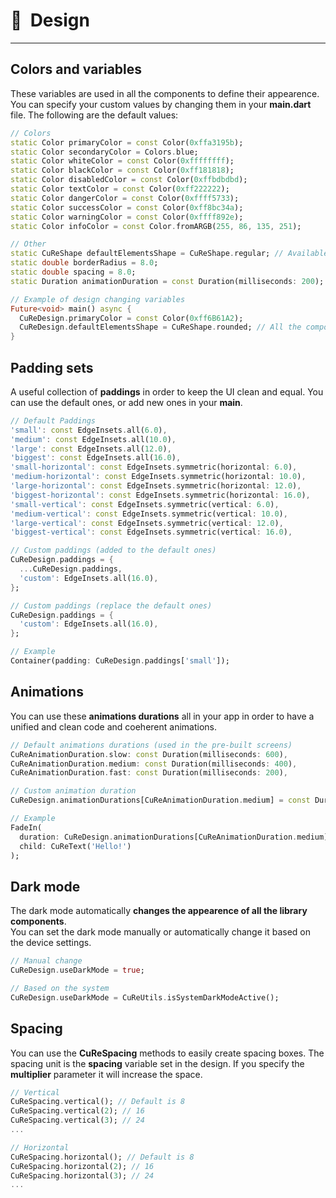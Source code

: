 # 🎨&nbsp;&nbsp;Design

---

## Colors and variables

These variables are used in all the components to define their appearence.<br>
You can specify your custom values by changing them in your **main.dart** file. The following are the default values:

```dart
// Colors
static Color primaryColor = const Color(0xffa3195b);
static Color secondaryColor = Colors.blue;
static Color whiteColor = const Color(0xffffffff);
static Color blackColor = const Color(0xff181818);
static Color disabledColor = const Color(0xffbdbdbd);
static Color textColor = const Color(0xff222222);
static Color dangerColor = const Color(0xffff5733);
static Color successColor = const Color(0xff8bc34a);
static Color warningColor = const Color(0xffff892e);
static Color infoColor = const Color.fromARGB(255, 86, 135, 251);

// Other
static CuReShape defaultElementsShape = CuReShape.regular; // Available: regular, rounded, squared
static double borderRadius = 8.0;
static double spacing = 8.0;
static Duration animationDuration = const Duration(milliseconds: 200);

// Example of design changing variables
Future<void> main() async {
  CuReDesign.primaryColor = const Color(0xff6B61A2);
  CuReDesign.defaultElementsShape = CuReShape.rounded; // All the components used will have a rounded radius
}
```

## Padding sets

A useful collection of **paddings** in order to keep the UI clean and equal. You can use the default ones, or add new ones in your **main**.

```dart
// Default Paddings
'small': const EdgeInsets.all(6.0),
'medium': const EdgeInsets.all(10.0),
'large': const EdgeInsets.all(12.0),
'biggest': const EdgeInsets.all(16.0),
'small-horizontal': const EdgeInsets.symmetric(horizontal: 6.0),
'medium-horizontal': const EdgeInsets.symmetric(horizontal: 10.0),
'large-horizontal': const EdgeInsets.symmetric(horizontal: 12.0),
'biggest-horizontal': const EdgeInsets.symmetric(horizontal: 16.0),
'small-vertical': const EdgeInsets.symmetric(vertical: 6.0),
'medium-vertical': const EdgeInsets.symmetric(vertical: 10.0),
'large-vertical': const EdgeInsets.symmetric(vertical: 12.0),
'biggest-vertical': const EdgeInsets.symmetric(vertical: 16.0),

// Custom paddings (added to the default ones)
CuReDesign.paddings = {
  ...CuReDesign.paddings,
  'custom': EdgeInsets.all(16.0),
};

// Custom paddings (replace the default ones)
CuReDesign.paddings = {
  'custom': EdgeInsets.all(16.0),
};

// Example
Container(padding: CuReDesign.paddings['small']);
```

## Animations

You can use these **animations durations** all in your app in order to have a unified and clean code and coeherent animations.

```dart
// Default animations durations (used in the pre-built screens)
CuReAnimationDuration.slow: const Duration(milliseconds: 600),
CuReAnimationDuration.medium: const Duration(milliseconds: 400),
CuReAnimationDuration.fast: const Duration(milliseconds: 200),

// Custom animation duration
CuReDesign.animationDurations[CuReAnimationDuration.medium] = const Duration(milliseconds: 1200),

// Example
FadeIn(
  duration: CuReDesign.animationDurations[CuReAnimationDuration.medium],
  child: CuReText('Hello!')
);
```

## Dark mode

The dark mode automatically **changes the appearence of all the library components**.<br>
You can set the dark mode manually or automatically change it based on the device settings.

```dart
// Manual change
CuReDesign.useDarkMode = true;

// Based on the system
CuReDesign.useDarkMode = CuReUtils.isSystemDarkModeActive();
```

## Spacing

You can use the **CuReSpacing** methods to easily create spacing boxes. The spacing unit is the **spacing** variable set in the design. If you specify the **multiplier** parameter it will increase the space.

```dart
// Vertical
CuReSpacing.vertical(); // Default is 8
CuReSpacing.vertical(2); // 16
CuReSpacing.vertical(3); // 24
...

// Horizontal
CuReSpacing.horizontal(); // Default is 8
CuReSpacing.horizontal(2); // 16
CuReSpacing.horizontal(3); // 24
...
```
